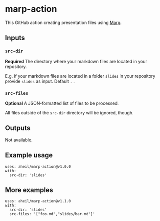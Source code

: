 # marp-action
This  GitHub action creating presentation files using [Marp](https://marp.app/). 

## Inputs

### `src-dir`

**Required** The directory where your markdown files are located in your repository.  

E.g. if your markdown files are located in a folder `slides` in your repository provide `slides` as input. Default `.` .

### `src-files`

**Optional** A JSON-formatted list of files to be processed.

All files outside of the `src-dir` directory will be ignored, though.

## Outputs

Not available.

## Example usage
```
uses: aheil/marp-action@v1.0.0
with:
  src-dir: 'slides'  
```

## More examples

```
uses: aheil/marp-action@v1.1.0
with:
  src-dir: 'slides'
  src-files: '["foo.md","slides/bar.md"]'
```